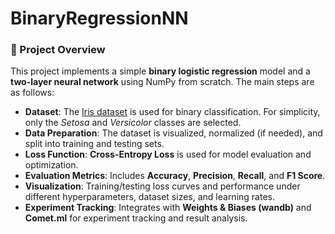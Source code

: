 # BinaryRegressionNN

### 🧠 Project Overview

This project implements a simple **binary logistic regression** model and a **two-layer neural network** using NumPy from scratch. The main steps are as follows:

* **Dataset**: The [Iris dataset](https://archive.ics.uci.edu/ml/datasets/iris) is used for binary classification. For simplicity, only the *Setosa* and *Versicolor* classes are selected.
* **Data Preparation**: The dataset is visualized, normalized (if needed), and split into training and testing sets.
* **Loss Function**: **Cross-Entropy Loss** is used for model evaluation and optimization.
* **Evaluation Metrics**: Includes **Accuracy**, **Precision**, **Recall**, and **F1 Score**.
* **Visualization**: Training/testing loss curves and performance under different hyperparameters, dataset sizes, and learning rates.
* **Experiment Tracking**: Integrates with **Weights & Biases (wandb)** and **Comet.ml** for experiment tracking and result analysis.
